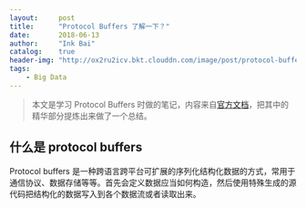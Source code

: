 ```yaml
---
layout:     post
title:      "Protocol Buffers 了解一下？"
date:       2018-06-13
author:     "Ink Bai"
catalog:    true
header-img: "http://ox2ru2icv.bkt.clouddn.com/image/post/protocol-buffers.jpg"
tags:
    - Big Data
---
```


> 本文是学习 Protocol Buffers 时做的笔记，内容来自[官方文档](https://developers.google.com/protocol-buffers/)，把其中的精华部分提炼出来做了一个总结。

## 什么是 protocol buffers
Protocol buffers 是一种跨语言跨平台可扩展的序列化结构化数据的方式，常用于通信协议、数据存储等等。首先会定义数据应当如何构造，然后使用特殊生成的源代码把结构化的数据写入到各个数据流或者读取出来。
